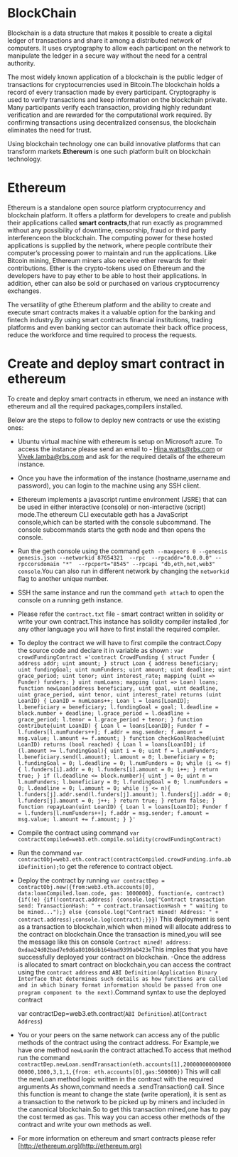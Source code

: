 # BlockChain
Blockchain  is a data structure that makes it possible to create a digital ledger of transactions and share it among a distributed network of computers. It uses cryptography to allow each participant on the network to manipulate the ledger in a secure way without the need for a central authority.

The most widely known application of a blockchain is the public ledger of transactions for cryptocurrencies used in Bitcoin.The blockchain holds a record of every transaction made by every participant. Cryptography is used to verify transactions and keep information on the blockchain private. Many participants verify each transaction, providing highly redundant verification and are rewarded for the computational work required. By confirming transactions using decentralized consensus, the blockchain eliminates the need for trust.

Using blockchain technology one can build innovative platforms that can transform markets.**Ethereum** is one such platform built on blockchain technology. 

# Ethereum
Ethereum is a standalone open source platform cryptocurrency and blockchain platform. It offers a platform for developers to create and publish their applications called **smart contracts**,that run exactly as programmed without any possibility of downtime, censorship, fraud or third party interferenceon the blockchain. The computing power for these hosted applications is supplied by the network, where people contribute their computer’s processing power to maintain and run the applications. Like Bitcoin mining, Ethereum miners also receive ether rewards for their contributions. Ether is the crypto-tokens used on Ethereum and the developers have to pay ether to be able to host their applications. In addition, ether can also be sold or purchased on various cryptocurrency exchanges.

The versatility of gthe Ethereum platform and the ability to create and execute smart contracts makes it a valuable option for the banking and fintech industry.By using smart contracts financial institutions, trading platforms and even banking sector can automate their back office process, reduce the workforce and time required to process the requests.

# Create and deploy smart contract in ethereum
To create and deploy smart contracts in etherum, we need an instance with ethereum and all the required packages,compilers installed.

Below are the steps to follow to deploy new contracts or use the existing ones:

- Ubuntu virtual machine with ethereum is setup on Microsoft azure. To access the instance please send an email to - [Hina.watts@rbs.com](Hina.watts@rbs.com) or [Vivek.lamba@rbs.com](Vivek.lamba@rbs.com) and ask for the required details of the ethereum instance.
- Once you have the information of the instance (hostname,username and password), you can login to the machine using any SSH client.
- Ethereum implements a javascript runtime environment (JSRE) that can be used in either interactive (console) or non-interactive (script) mode.The ethereum CLI executable geth has a JavaScript console,which can be started with the console subcommand. The console subcommands starts the geth node and then opens the console.
- Run the geth console using the command `geth --maxpeers 0 --genesis genesis.json --networkid 87654321  --rpc  --rpcaddr="0.0.0.0" --rpccorsdomain "*"  --rpcport="8545" --rpcapi "db,eth,net,web3" console`.You can also run in different network by changing the `networkid` flag to another unique number.
- SSH the same instance and run the command `geth attach` to open the console on a running geth instance.
- Please refer the `contract.txt` file - smart contract written in solidity or write your own contract.This instance has solidity compiler installed ,for any other language you will have to first install the required compiler.
- To deploy the contract we will have to first compile the contract.Copy the source code and declare it in variable as shown : `var crowdFundingContract ='contract CrowdFunding { struct Funder { address addr; uint amount; } struct Loan { address beneficiary; uint fundingGoal; uint numFunders; uint amount; uint deadline; uint grace_period; uint tenor; uint interest_rate; mapping (uint => Funder) funders; } uint numLoans; mapping (uint => Loan) loans; function newLoan(address beneficiary, uint goal, uint deadline, uint grace_period, uint tenor, uint interest_rate) returns (uint LoanID) { LoanID = numLoans++; Loan l = loans[LoanID]; l.beneficiary = beneficiary; l.fundingGoal = goal; l.deadline = block.number + deadline; l.grace_period = l.deadline + grace_period; l.tenor = l.grace_period + tenor; } function contribute(uint LoanID) { Loan l = loans[LoanID]; Funder f = l.funders[l.numFunders++]; f.addr = msg.sender; f.amount = msg.value; l.amount += f.amount; } function checkGoalReached(uint LoanID) returns (bool reached) { Loan l = loans[LoanID]; if (l.amount >= l.fundingGoal){ uint i = 0; uint f = l.numFunders; l.beneficiary.send(l.amount); l.amount = 0; l.beneficiary = 0; l.fundingGoal = 0; l.deadline = 0; l.numFunders = 0; while (i <= f){ l.funders[i].addr = 0; l.funders[i].amount = 0; i++; } return true; } if (l.deadline <= block.number){ uint j = 0; uint n = l.numFunders; l.beneficiary = 0; l.fundingGoal = 0; l.numFunders = 0; l.deadline = 0; l.amount = 0; while (j <= n){ l.funders[j].addr.send(l.funders[j].amount); l.funders[j].addr = 0; l.funders[j].amount = 0; j++; } return true; } return false; } function repayLoan(uint LoanID) { Loan l = loans[LoanID]; Funder f = l.funders[l.numFunders++]; f.addr = msg.sender; f.amount = msg.value; l.amount += f.amount; } }'`
- Compile the contract using command `var contractCompiled=web3.eth.compile.solidity(crowdFundingContract)`
- Run the command `var contractObj=web3.eth.contract(contractCompiled.crowdFunding.info.abiDefinition);`to get the reference to contract object.
- Deploy the contract by running `var contractDep = contractObj.new({from:web3.eth.accounts[0], data:loanCompiled.loan.code, gas: 1000000}, function(e, contract){if(!e) {if(!contract.address) {console.log("Contract transaction send: TransactionHash: " + contract.transactionHash + " waiting to be mined...");} else {console.log("Contract mined! Address: " + contract.address);console.log(contract);}}})`
This deployment is sent as a transaction to blockchain,which when mined will allocate address to the contract on blockchain.Once the transaction is mined,you will see the message like this on console `Contract mined! address: 0xdaa24d02bad7e9d6a80106db164bad9399a0423e`This implies that you have successfully deployed your contract on blockchain.
-Once the address is allocated to smart contract on blockchain,you can access the contract using the `contract address` and `ABI Definition(Application Binary Interface that determines such details as how functions are called and in which binary format information should be passed from one program component to the next)`.Command syntax to use the deployed contract
 
 	var contractDep=web3.eth.contract(`ABI Definition`).at(`Contract Address`)

- You or your peers on the same network can access any of the public methods of the contract using the contract address. For Example,we have one method  `newLoan`in the contract attached.To access that method run the command `contractDep.newLoan.sendTransaction(eth.accounts[1],20000000000000000000,1000,3,1,1,{from: eth.accounts[0],gas:500000})`
This will call the newLoan method logic written in the contract with the required arguments.As shown,command needs a .sendTransaction() call. Since this function is meant to change the state (write operation), it is sent as a transaction to the network to be picked up by miners and included in the canonical blockchain.So to get this transaction mined,one has to pay the cost termed as `gas`.
This way you can access other methods of the contract and write your own methods as well.

- For more information on ethereum and smart contracts please refer [http://ethereum.org](http://ethereum.org)


